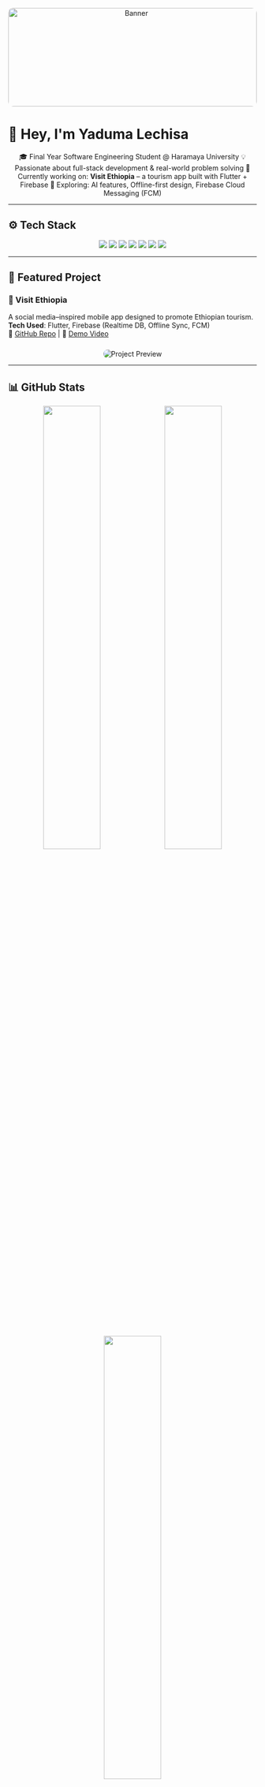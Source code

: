 
<!-- Profile Banner -->
<p align="center">
  <img src="https://github.com/kusalechisa/kusalechisa/assets/banner-image.png" alt="Banner" style="border-radius: 10px; width: 100%; max-height: 200px; object-fit: cover;">
</p>

# 👋 Hey, I'm **Yaduma Lechisa**

<div align="center">
  🎓 Final Year Software Engineering Student @ Haramaya University  
  💡 Passionate about full-stack development & real-world problem solving  
  📱 Currently working on: <strong>Visit Ethiopia</strong> – a tourism app built with Flutter + Firebase  
  🔬 Exploring: AI features, Offline-first design, Firebase Cloud Messaging (FCM)
</div>

---

## ⚙️ Tech Stack

<p align="center">
  <a href="https://dart.dev" target="_blank"><img src="https://img.shields.io/badge/Dart-0175C2?style=flat-square&logo=dart&logoColor=white" /></a>
  <a href="https://flutter.dev" target="_blank"><img src="https://img.shields.io/badge/Flutter-02569B?style=flat-square&logo=flutter&logoColor=white" /></a>
  <a href="https://firebase.google.com" target="_blank"><img src="https://img.shields.io/badge/Firebase-FFCA28?style=flat-square&logo=firebase&logoColor=black" /></a>
  <a href="https://www.python.org" target="_blank"><img src="https://img.shields.io/badge/Python-3776AB?style=flat-square&logo=python&logoColor=white" /></a>
  <a href="https://developer.mozilla.org/en-US/docs/Web/HTML" target="_blank"><img src="https://img.shields.io/badge/HTML5-E34F26?style=flat-square&logo=html5&logoColor=white" /></a>
  <a href="https://developer.mozilla.org/en-US/docs/Web/CSS" target="_blank"><img src="https://img.shields.io/badge/CSS3-1572B6?style=flat-square&logo=css3&logoColor=white" /></a>
  <a href="https://git-scm.com" target="_blank"><img src="https://img.shields.io/badge/Git-F05032?style=flat-square&logo=git&logoColor=white" /></a>
</p>

---

## 🌟 Featured Project

### 🚀 Visit Ethiopia  
A social media–inspired mobile app designed to promote Ethiopian tourism.  
**Tech Used**: Flutter, Firebase (Realtime DB, Offline Sync, FCM)  
🔗 [GitHub Repo](https://github.com/kusalechisa/visit-ethiopia) | 📱 [Demo Video](#)

<div align="center">
  <img src="https://via.placeholder.com/300x150.png?text=Visit+Ethiopia+Preview" alt="Project Preview" style="border-radius: 8px; margin-top: 10px;">
</div>

---

## 📊 GitHub Stats

<p align="center">
  <img src="https://github-readme-stats.vercel.app/api?username=kusalechisa&show_icons=true&theme=dracula&hide_border=true&count_private=true" width="48%" />
  <img src="https://github-readme-streak-stats.herokuapp.com/?user=kusalechisa&theme=dracula&hide_border=true" width="48%" />
</p>

<p align="center">
  <img src="https://github-readme-stats.vercel.app/api/top-langs/?username=kusalechisa&layout=compact&theme=dracula&hide_border=true" width="48%" />
</p>

---

## 📝 Blog & Insights

I occasionally write about software development, tech trends, and learning strategies.  
🔗 [Read my blog](https://kusalechisa.netlify.app)

---

## 📸 App Screenshots – Visit Ethiopia

<div align="center">
  <img src="assets/Screenshot_20250522-130303.jpg" width="200" />
  <img src="assets/Screenshot_20250522-130447.jpg" width="200" />
  <img src="assets/Screenshot_20250522-130504.jpg" width="200" />
  <img src="assets/Screenshot_20250522-130742.jpg" width="200" />
  <img src="assets/Screenshot_20250522-130758.jpg" width="200" />
  <img src="assets/Screenshot_20250522-130825.jpg" width="200" />
  <img src="assets/Screenshot_20250522-130835.jpg" width="200" />
  <img src="assets/Screenshot_20250522-130852.jpg" width="200" />
  <img src="assets/Screenshot_20250522-130901.jpg" width="200" />
  <img src="assets/Screenshot_20250522-130905.jpg" width="200" />
  <img src="assets/Screenshot_20250523-010406.jpg" width="200" />
  <img src="assets/Screenshot_20250522-131316.jpg" width="200" />
  <img src="assets/Screenshot_20250522-131312.jpg" width="200" />
  <img src="assets/Screenshot_20250522-131256.jpg" width="200" />
  <img src="assets/Screenshot_20250522-131236.jpg" width="200" />
</div>

---

## 📬 Let's Connect

<p align="center">
  <a href="https://kusalechisa.netlify.app"><img src="https://img.shields.io/badge/Portfolio-1DA1F2?style=flat-square&logo=web&logoColor=white" /></a>
  <a href="https://linkedin.com/in/kusalechisa"><img src="https://img.shields.io/badge/LinkedIn-0A66C2?style=flat-square&logo=linkedin&logoColor=white" /></a>
  <a href="mailto:kusalechisa@gmail.com"><img src="https://img.shields.io/badge/Email-D14836?style=flat-square&logo=gmail&logoColor=white" /></a>
</p>

---

<div align="center">
  <em>"Code is like humor. When you have to explain it, it’s bad." – Cory House</em>
</div>

<p align="center">
  ⭐ Thanks for visiting! Feel free to star any project you find useful.
</p>

---

## 🧩 Other Projects

### 🗣️ Feedback & Corruption Suggestion System  
A web-based platform for gathering citizen feedback and reporting corruption within public offices.  
**Tech Stack**: MERN (MongoDB, Express, React, Node.js)  
🔐 Includes OTP verification, secure authentication  
📊 Features data visualization dashboards for administrators  
🌐 Built for the Ethiopian Ministry of Innovation and Technology

### 📚 Academic Tools & Mini Projects  
- **Python-based Graphics Engine** – Draw and animate objects using object-oriented design  
- **Library Management System** – A CLI tool using Python for CRUD operations on book records  
- **Portfolio Website** – Built with HTML, CSS, JavaScript to showcase personal projects
